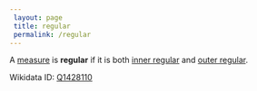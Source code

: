 ```yaml
---
 layout: page
 title: regular
 permalink: /regular
---
```

A [measure](https://defsmath.github.io/DefsMath/measure_space) is **regular** if it is both [inner regular](https://defsmath.github.io/DefsMath/inner_regular) and [outer regular](https://defsmath.github.io/DefsMath/outer_regular).

Wikidata ID: [Q1428110](https://www.wikidata.org/wiki/Q1428110)